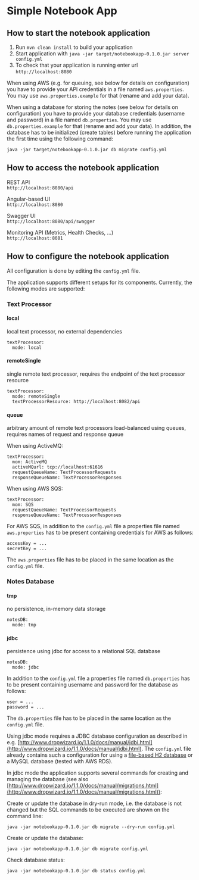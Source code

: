 # Simple Notebook App

## How to start the notebook application

1. Run `mvn clean install` to build your application
2. Start application with `java -jar target/notebookapp-0.1.0.jar server config.yml`
3. To check that your application is running enter url `http://localhost:8080`

When using AWS (e.g. for queuing, see below for details on configuration) you have to provide your API credentials in a file named `aws.properties`. You may use `aws.properties.example` for that (rename and add your data).  

When using a database for storing the notes (see below for details on configuration) you have to provide your database credentials (username and password) in a file named `db.properties`. You may use `db.properties.example` for that (rename and add your data). In addition, the database has to be initialized (create tables) before running the application the first time using the following command:   
```
java -jar target/notebookapp-0.1.0.jar db migrate config.yml  
```

## How to access the notebook application
REST API  
`http://localhost:8080/api`

Angular-based UI  
`http://localhost:8080`

Swagger UI  
`http://localhost:8080/api/swagger`

Monitoring API (Metrics, Health Checks, ...)  
`http://localhost:8081`

## How to configure the notebook application
All configuration is done by editing the `config.yml` file.

The application supports different setups for its components. Currently, the following modes are supported:

### Text Processor

#### local

local text processor, no external dependencies  

```
textProcessor:
  mode: local
```

#### remoteSingle

single remote text processor, requires the endpoint of the text processor resource

```
textProcessor:
  mode: remoteSingle
  textProcessorResource: http://localhost:8082/api
```

#### queue

arbitrary amount of remote text processors load-balanced using queues, requires names of request and response queue

When using ActiveMQ:

```
textProcessor:
  mom: ActiveMQ
  activeMQurl: tcp://localhost:61616
  requestQueueName: TextProcessorRequests
  responseQueueName: TextProcessorResponses
```

When using AWS SQS:

```
textProcessor:
  mom: SQS
  requestQueueName: TextProcessorRequests
  responseQueueName: TextProcessorResponses
```

For AWS SQS, in addition to the `config.yml` file a properties file named `aws.properties` has to be present containing credentials for AWS as follows:
  
```
accessKey = ...
secretKey = ...
```

The `aws.properties` file has to be placed in the same location as the `config.yml` file.

### Notes Database

#### tmp

no persistence, in-memory data storage  

```
notesDB:
  mode: tmp
```

#### jdbc

persistence using jdbc for access to a relational SQL database

```
notesDB:
  mode: jdbc
```

In addition to the `config.yml` file a properties file named `db.properties` has to be present containing username and password for the database as follows:  
```
user = ...
password = ...
```

The `db.properties` file has to be placed in the same location as the `config.yml` file.

Using jdbc mode requires a JDBC database configuration as described in e.g. [http://www.dropwizard.io/1.1.0/docs/manual/jdbi.html](http://www.dropwizard.io/1.1.0/docs/manual/jdbi.html). The `config.yml` file already contains such a configuration for using a [file-based H2 database](http://www.h2database.com/html/features.html#embedded_databases) or a MySQL database (tested with AWS RDS).

In jdbc mode the application supports several commands for creating and managing the database (see also [http://www.dropwizard.io/1.1.0/docs/manual/migrations.html](http://www.dropwizard.io/1.1.0/docs/manual/migrations.html)):

Create or update the database in dry-run mode, i.e. the database is not changed but the SQL commands to be executed are shown on the command line:  
```
java -jar notebookapp-0.1.0.jar db migrate --dry-run config.yml  
```

Create or update the database:  
```
java -jar notebookapp-0.1.0.jar db migrate config.yml  
```

Check database status:  
```
java -jar notebookapp-0.1.0.jar db status config.yml  
```